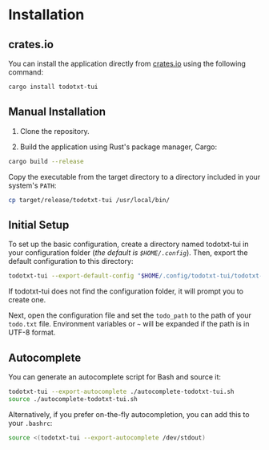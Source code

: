 # Installation

## crates.io

You can install the application directly from [crates.io](https://crates.io/crates/todotxt-tui) using the following command:

```bash
cargo install todotxt-tui
```

## Manual Installation

1. Clone the repository.

2. Build the application using Rust's package manager, Cargo:

```bash
cargo build --release
```

Copy the executable from the target directory to a directory included in your system's `PATH`:

```bash
cp target/release/todotxt-tui /usr/local/bin/
```

## Initial Setup

To set up the basic configuration, create a directory named todotxt-tui in your configuration folder (_the default is `$HOME/.config`_). Then, export the default configuration to this directory:

```bash
todotxt-tui --export-default-config "$HOME/.config/todotxt-tui/todotxt-tui.toml"
```

If todotxt-tui does not find the configuration folder, it will prompt you to create one.

Next, open the configuration file and set the `todo_path` to the path of your `todo.txt` file. Environment variables or `~` will be expanded if the path is in UTF-8 format.

## Autocomplete

You can generate an autocomplete script for Bash and source it:

```bash
todotxt-tui --export-autocomplete ./autocomplete-todotxt-tui.sh
source ./autocomplete-todotxt-tui.sh
```

Alternatively, if you prefer on-the-fly autocompletion, you can add this to your `.bashrc`:

```bash
source <(todotxt-tui --export-autocomplete /dev/stdout)
```
